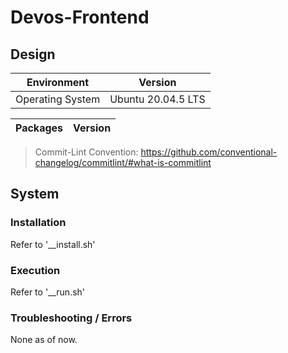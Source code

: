 # Devos-Frontend

## Design

| Environment      | Version            |
| ---------------- | ------------------ |
| Operating System | Ubuntu 20.04.5 LTS |


| Packages                  | Version |
| ------------------------- | ------- |


> Commit-Lint Convention: https://github.com/conventional-changelog/commitlint/#what-is-commitlint

## System
### Installation
Refer to '__install.sh'


### Execution
Refer to '__run.sh'


### Troubleshooting / Errors
None as of now.